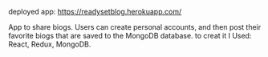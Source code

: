 deployed app:    https://readysetblog.herokuapp.com/


App to share biogs. Users can create personal accounts, and then post
their favorite biogs that are saved to the MongoDB database.
to creat it I Used: React, Redux, MongoDB.
